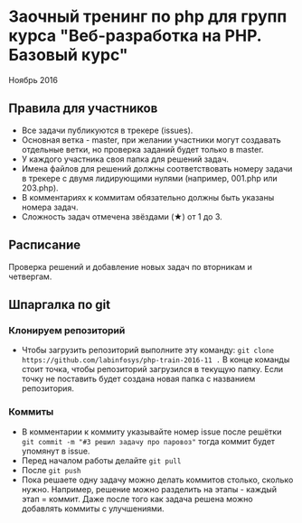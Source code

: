 # Заочный тренинг по php для групп курса "Веб-разработка на PHP. Базовый курс"

Ноябрь 2016

## Правила для участников

- Все задачи публикуются в трекере (issues).
- Основная ветка - master, при желании участники могут создавать отдельные ветки, но проверка заданий будет только в master.
- У каждого участника своя папка для решений задач.
- Имена файлов для решений должны соответствовать номеру задачи в трекере с двумя лидирующими нулями (например, 001.php или 203.php).
- В комментариях к коммитам обязательно должны быть указаны номера задач.
- Сложность задач отмечена звёздами (★) от 1 до 3. 

## Расписание

Проверка решений и добавление новых задач по вторникам и четвергам.

## Шпаргалка по git

### Клонируем репозиторий

- Чтобы загрузить репозиторий выполните эту команду: `git clone https://github.com/labinfosys/php-train-2016-11 .` В конце команды стоит точка, чтобы репозиторий загрузился в текущую папку. Если точку не поставить будет создана новая папка с названием репозитория.

### Коммиты

- В комментарии к коммиту указывайте номер issue после решётки `git commit -m "#3 решил задачу про паровоз"` тогда коммит будет упомянут в issue.
- Перед началом работы делайте `git pull`
- После `git push`
- Пока решаете одну задачу можно делать коммитов столько, сколько нужно. Например, решение можно разделить на этапы - каждый этап = коммит. Даже после того как задача решена можно добавлять коммиты с улучшениями.
